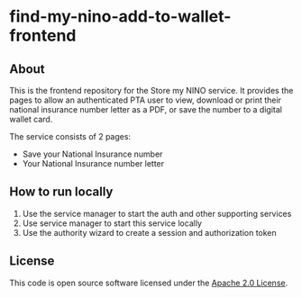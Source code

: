 
# find-my-nino-add-to-wallet-frontend


## About
This is the frontend repository for the Store my NINO service.
It provides the pages to allow an authenticated PTA user to view, download or print their national insurance number 
letter as a PDF, or save the number to a digital wallet card.

The service consists of 2 pages:
- Save your National Insurance number
- Your National Insurance number letter

## How to run locally
1. Use the service manager to start the auth and other supporting services
2. Use service manager to start this service locally
3. Use the authority wizard to create a session and authorization token

## License

This code is open source software licensed under the [Apache 2.0 License]("http://www.apache.org/licenses/LICENSE-2.0.html").

